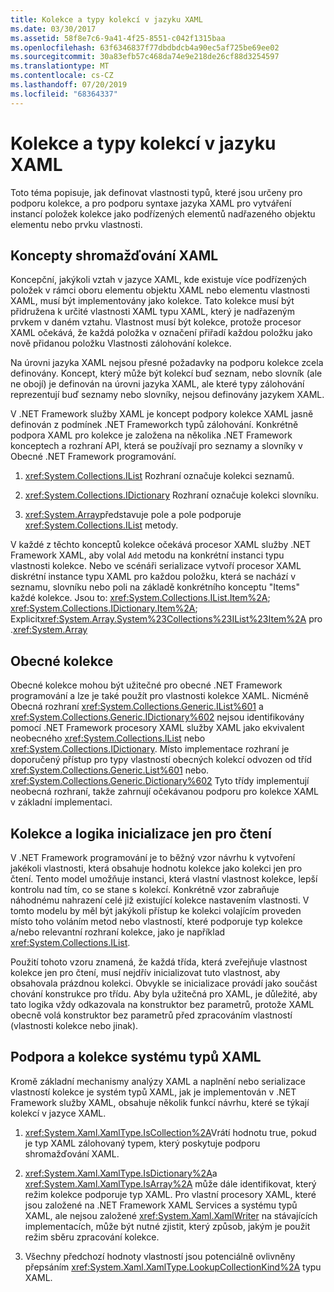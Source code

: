 ```yaml
---
title: Kolekce a typy kolekcí v jazyku XAML
ms.date: 03/30/2017
ms.assetid: 58f8e7c6-9a41-4f25-8551-c042f1315baa
ms.openlocfilehash: 63f6346837f77dbdbdcb4a90ec5af725be69ee02
ms.sourcegitcommit: 30a83efb57c468da74e9e218de26cf88d3254597
ms.translationtype: MT
ms.contentlocale: cs-CZ
ms.lasthandoff: 07/20/2019
ms.locfileid: "68364337"
---
```

# <a name="collections-and-collection-types-for-xaml"></a>Kolekce a typy kolekcí v jazyku XAML

Toto téma popisuje, jak definovat vlastnosti typů, které jsou určeny pro podporu kolekce, a pro podporu syntaxe jazyka XAML pro vytváření instancí položek kolekce jako podřízených elementů nadřazeného objektu elementu nebo prvku vlastnosti.

## <a name="xaml-collection-concepts"></a>Koncepty shromažďování XAML

Koncepční, jakýkoli vztah v jazyce XAML, kde existuje více podřízených položek v rámci oboru elementu objektu XAML nebo elementu vlastnosti XAML, musí být implementovány jako kolekce. Tato kolekce musí být přidružena k určité vlastnosti XAML typu XAML, který je nadřazeným prvkem v daném vztahu. Vlastnost musí být kolekce, protože procesor XAML očekává, že každá položka v označení přiřadí každou položku jako nově přidanou položku Vlastnosti zálohování kolekce.

Na úrovni jazyka XAML nejsou přesné požadavky na podporu kolekce zcela definovány. Koncept, který může být kolekcí buď seznam, nebo slovník (ale ne obojí) je definován na úrovni jazyka XAML, ale které typy zálohování reprezentují buď seznamy nebo slovníky, nejsou definovány jazykem XAML.

V .NET Framework služby XAML je koncept podpory kolekce XAML jasně definován z podmínek .NET Frameworkch typů zálohování. Konkrétně podpora XAML pro kolekce je založena na několika .NET Framework konceptech a rozhraní API, která se používají pro seznamy a slovníky v Obecné .NET Framework programování.

1. <xref:System.Collections.IList> Rozhraní označuje kolekci seznamů.

2. <xref:System.Collections.IDictionary> Rozhraní označuje kolekci slovníku.

3. <xref:System.Array>představuje pole a pole podporuje <xref:System.Collections.IList> metody.

V každé z těchto konceptů kolekce očekává procesor XAML služby .NET Framework XAML, aby volal `Add` metodu na konkrétní instanci typu vlastnosti kolekce. Nebo ve scénáři serializace vytvoří procesor XAML diskrétní instance typu XAML pro každou položku, která se nachází v seznamu, slovníku nebo poli na základě konkrétního konceptu "Items" každé kolekce. Jsou to: <xref:System.Collections.IList.Item%2A>; <xref:System.Collections.IDictionary.Item%2A>; Explicit<xref:System.Array.System%23Collections%23IList%23Item%2A> pro .<xref:System.Array>

## <a name="generic-collections"></a>Obecné kolekce

Obecné kolekce mohou být užitečné pro obecné .NET Framework programování a lze je také použít pro vlastnosti kolekce XAML. Nicméně Obecná rozhraní <xref:System.Collections.Generic.IList%601> a <xref:System.Collections.Generic.IDictionary%602> nejsou identifikovány pomocí .NET Framework procesory XAML služby XAML jako ekvivalent neobecného <xref:System.Collections.IList> nebo <xref:System.Collections.IDictionary>. Místo implementace rozhraní je doporučený přístup pro typy vlastností obecných kolekcí odvozen od tříd <xref:System.Collections.Generic.List%601> nebo. <xref:System.Collections.Generic.Dictionary%602> Tyto třídy implementují neobecná rozhraní, takže zahrnují očekávanou podporu pro kolekce XAML v základní implementaci.

## <a name="read-only-collections-and-initialization-logic"></a>Kolekce a logika inicializace jen pro čtení

V .NET Framework programování je to běžný vzor návrhu k vytvoření jakékoli vlastnosti, která obsahuje hodnotu kolekce jako kolekci jen pro čtení. Tento model umožňuje instanci, která vlastní vlastnost kolekce, lepší kontrolu nad tím, co se stane s kolekcí. Konkrétně vzor zabraňuje náhodnému nahrazení celé již existující kolekce nastavením vlastnosti. V tomto modelu by měl být jakýkoli přístup ke kolekci volajícím proveden místo toho voláním metod nebo vlastností, které podporuje typ kolekce a/nebo relevantní rozhraní kolekce, jako je například <xref:System.Collections.IList>.

Použití tohoto vzoru znamená, že každá třída, která zveřejňuje vlastnost kolekce jen pro čtení, musí nejdřív inicializovat tuto vlastnost, aby obsahovala prázdnou kolekci. Obvykle se inicializace provádí jako součást chování konstrukce pro třídu. Aby byla užitečná pro XAML, je důležité, aby tato logika vždy odkazovala na konstruktor bez parametrů, protože XAML obecně volá konstruktor bez parametrů před zpracováním vlastností (vlastnosti kolekce nebo jinak).

## <a name="xaml-type-system-support-and-collections"></a>Podpora a kolekce systému typů XAML

Kromě základní mechanismy analýzy XAML a naplnění nebo serializace vlastností kolekce je systém typů XAML, jak je implementován v .NET Framework služby XAML, obsahuje několik funkcí návrhu, které se týkají kolekcí v jazyce XAML.

1. <xref:System.Xaml.XamlType.IsCollection%2A>Vrátí hodnotu true, pokud je typ XAML zálohovaný typem, který poskytuje podporu shromažďování XAML.

2. <xref:System.Xaml.XamlType.IsDictionary%2A>a <xref:System.Xaml.XamlType.IsArray%2A> může dále identifikovat, který režim kolekce podporuje typ XAML. Pro vlastní procesory XAML, které jsou založené na .NET Framework XAML Services a systému typů XAML, ale nejsou založené <xref:System.Xaml.XamlWriter> na stávajících implementacích, může být nutné zjistit, který způsob, jakým je použit režim sběru zpracování kolekce.

3. Všechny předchozí hodnoty vlastností jsou potenciálně ovlivněny přepsáním <xref:System.Xaml.XamlType.LookupCollectionKind%2A> typu XAML.
